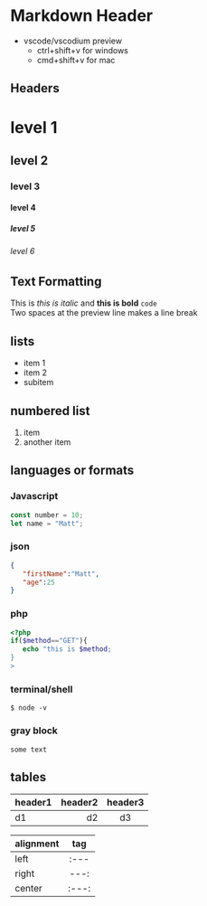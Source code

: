 
# Markdown Header

-   vscode/vscodium preview
    - ctrl+shift+v for windows
    - cmd+shift+v for mac


## Headers

# level 1
## level 2
### level 3
#### level 4
##### level 5
###### level 6

## Text Formatting

This is *this is italic* and **this is bold** `code`  
Two spaces at the preview line makes a line break

## lists
- item 1
- item 2
 - subitem

 ## numbered list 
 1. item
 2. another item 

 ## languages or formats

 ### Javascript
 ```js
 const number = 10;
 let name = "Matt";
 ```

 ### json
 ```json
 {
    "firstName":"Matt",
    "age":25
 }
 ```

 ### php
 ```php
 <?php
 if($method=="GET"){
    echo "this is $method;
 }
 >
 ```

 ### terminal/shell
 ```shell
 $ node -v
 ```

 ### gray block
 ```
 some text
 ```

 ## tables

 header1|header2|header3
:---    |---:   |:---:
d1      |d2     |d3

|alignment |tag  |
|----------|:---:|
|left      |:--- |
|right     |---: |
|center    |:---:|
